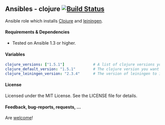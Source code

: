 ## Ansibles - clojure [![Build Status](https://travis-ci.org/Ansibles/clojure.png)](https://travis-ci.org/Ansibles/clojure)

Ansible role which installs [Clojure](http://clojure.org/) and [leiningen](http://leiningen.org/).


#### Requirements & Dependencies
- Tested on Ansible 1.3 or higher.


#### Variables

```yaml
clojure_versions: ["1.5.1"]             # A list of clojure versions you want to have installed
clojure_default_version: "1.5.1"        # The clojure version you want to be the system default
clojure_leiningen_version: "2.3.4"      # The version of leiningen to install
```


#### License

Licensed under the MIT License. See the LICENSE file for details.


#### Feedback, bug-reports, requests, ...

Are [welcome](https://github.com/ansibles/clojure/issues)!
